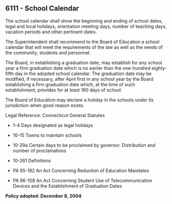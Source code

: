 ## 6111 - School Calendar

The school calendar shall show the beginning and ending of school dates, legal and local holidays, orientation meeting days, number of teaching days, vacation periods and other pertinent dates.

The Superintendent shall recommend to the Board of Education a school calendar that will meet the requirements of the law as well as the needs of the community, students and personnel.

The Board, in establishing a graduation date, may establish for any school year a firm graduation date which is no earlier than the one-hundred eighty-fifth day in the adopted school calendar.  The graduation date may be modified, if necessary, after April first in any school year by the Board establishing a firm graduation date which, at the time of such establishment, provides for at least 180 days of school.

The Board of Education may declare a holiday in the schools under its jurisdiction when good reason exists.

Legal Reference:  Connecticut General Statutes

* 1-4 Days designated as legal holidays

* 10-15 Towns to maintain schools

* 10-29a Certain days to be proclaimed by governor.  Distribution and number of proclamations

* 10-261 Definitions

* PA 95-182 An Act Concerning Reduction of Education Mandates

* PA 96-108 An Act Concerning Student Use of Telecommunication Devices and the Establishment of Graduation Dates

**Policy adopted:  December 8, 2004**

